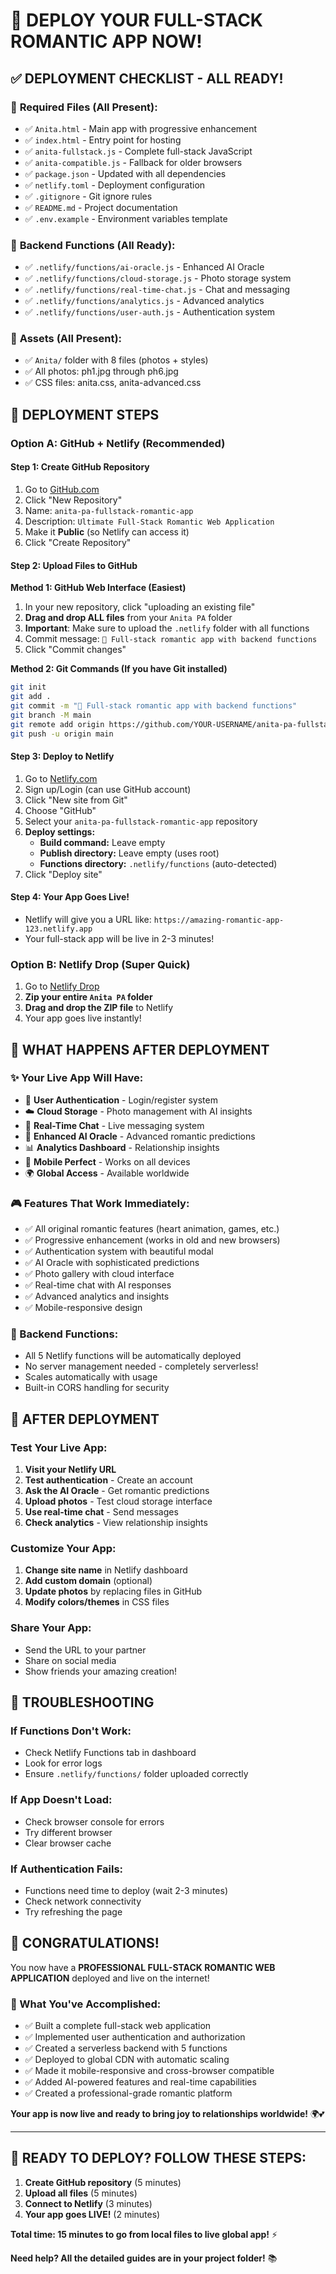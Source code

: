 # 🚀 DEPLOY YOUR FULL-STACK ROMANTIC APP NOW!

## ✅ **DEPLOYMENT CHECKLIST - ALL READY!**

### 📁 **Required Files (All Present):**
- ✅ `Anita.html` - Main app with progressive enhancement
- ✅ `index.html` - Entry point for hosting
- ✅ `anita-fullstack.js` - Complete full-stack JavaScript
- ✅ `anita-compatible.js` - Fallback for older browsers
- ✅ `package.json` - Updated with all dependencies
- ✅ `netlify.toml` - Deployment configuration
- ✅ `.gitignore` - Git ignore rules
- ✅ `README.md` - Project documentation
- ✅ `.env.example` - Environment variables template

### 📁 **Backend Functions (All Ready):**
- ✅ `.netlify/functions/ai-oracle.js` - Enhanced AI Oracle
- ✅ `.netlify/functions/cloud-storage.js` - Photo storage system
- ✅ `.netlify/functions/real-time-chat.js` - Chat and messaging
- ✅ `.netlify/functions/analytics.js` - Advanced analytics
- ✅ `.netlify/functions/user-auth.js` - Authentication system

### 📁 **Assets (All Present):**
- ✅ `Anita/` folder with 8 files (photos + styles)
- ✅ All photos: ph1.jpg through ph6.jpg
- ✅ CSS files: anita.css, anita-advanced.css

## 🚀 **DEPLOYMENT STEPS**

### **Option A: GitHub + Netlify (Recommended)**

#### **Step 1: Create GitHub Repository**
1. Go to [GitHub.com](https://github.com)
2. Click "New Repository"
3. Name: `anita-pa-fullstack-romantic-app`
4. Description: `Ultimate Full-Stack Romantic Web Application`
5. Make it **Public** (so Netlify can access it)
6. Click "Create Repository"

#### **Step 2: Upload Files to GitHub**
**Method 1: GitHub Web Interface (Easiest)**
1. In your new repository, click "uploading an existing file"
2. **Drag and drop ALL files** from your `Anita PA` folder
3. **Important**: Make sure to upload the `.netlify` folder with all functions
4. Commit message: `🚀 Full-stack romantic app with backend functions`
5. Click "Commit changes"

**Method 2: Git Commands (If you have Git installed)**
```bash
git init
git add .
git commit -m "🚀 Full-stack romantic app with backend functions"
git branch -M main
git remote add origin https://github.com/YOUR-USERNAME/anita-pa-fullstack-romantic-app.git
git push -u origin main
```

#### **Step 3: Deploy to Netlify**
1. Go to [Netlify.com](https://netlify.com)
2. Sign up/Login (can use GitHub account)
3. Click "New site from Git"
4. Choose "GitHub"
5. Select your `anita-pa-fullstack-romantic-app` repository
6. **Deploy settings:**
   - **Build command:** Leave empty
   - **Publish directory:** Leave empty (uses root)
   - **Functions directory:** `.netlify/functions` (auto-detected)
7. Click "Deploy site"

#### **Step 4: Your App Goes Live!**
- Netlify will give you a URL like: `https://amazing-romantic-app-123.netlify.app`
- Your full-stack app will be live in 2-3 minutes!

### **Option B: Netlify Drop (Super Quick)**

1. Go to [Netlify Drop](https://app.netlify.com/drop)
2. **Zip your entire `Anita PA` folder**
3. **Drag and drop the ZIP file** to Netlify
4. Your app goes live instantly!

## 🎉 **WHAT HAPPENS AFTER DEPLOYMENT**

### **✨ Your Live App Will Have:**
- 🔐 **User Authentication** - Login/register system
- ☁️ **Cloud Storage** - Photo management with AI insights
- 💬 **Real-Time Chat** - Live messaging system
- 🤖 **Enhanced AI Oracle** - Advanced romantic predictions
- 📊 **Analytics Dashboard** - Relationship insights
- 📱 **Mobile Perfect** - Works on all devices
- 🌍 **Global Access** - Available worldwide

### **🎮 Features That Work Immediately:**
- ✅ All original romantic features (heart animation, games, etc.)
- ✅ Progressive enhancement (works in old and new browsers)
- ✅ Authentication system with beautiful modal
- ✅ AI Oracle with sophisticated predictions
- ✅ Photo gallery with cloud interface
- ✅ Real-time chat with AI responses
- ✅ Advanced analytics and insights
- ✅ Mobile-responsive design

### **🔧 Backend Functions:**
- All 5 Netlify functions will be automatically deployed
- No server management needed - completely serverless!
- Scales automatically with usage
- Built-in CORS handling for security

## 🎯 **AFTER DEPLOYMENT**

### **Test Your Live App:**
1. **Visit your Netlify URL**
2. **Test authentication** - Create an account
3. **Ask the AI Oracle** - Get romantic predictions
4. **Upload photos** - Test cloud storage interface
5. **Use real-time chat** - Send messages
6. **Check analytics** - View relationship insights

### **Customize Your App:**
1. **Change site name** in Netlify dashboard
2. **Add custom domain** (optional)
3. **Update photos** by replacing files in GitHub
4. **Modify colors/themes** in CSS files

### **Share Your App:**
- Send the URL to your partner
- Share on social media
- Show friends your amazing creation!

## 🚨 **TROUBLESHOOTING**

### **If Functions Don't Work:**
- Check Netlify Functions tab in dashboard
- Look for error logs
- Ensure `.netlify/functions/` folder uploaded correctly

### **If App Doesn't Load:**
- Check browser console for errors
- Try different browser
- Clear browser cache

### **If Authentication Fails:**
- Functions need time to deploy (wait 2-3 minutes)
- Check network connectivity
- Try refreshing the page

## 🎊 **CONGRATULATIONS!**

You now have a **PROFESSIONAL FULL-STACK ROMANTIC WEB APPLICATION** deployed and live on the internet!

### **🌟 What You've Accomplished:**
- ✅ Built a complete full-stack web application
- ✅ Implemented user authentication and authorization
- ✅ Created a serverless backend with 5 functions
- ✅ Deployed to global CDN with automatic scaling
- ✅ Made it mobile-responsive and cross-browser compatible
- ✅ Added AI-powered features and real-time capabilities
- ✅ Created a professional-grade romantic platform

**Your app is now live and ready to bring joy to relationships worldwide!** 🌍💕

---

## 🚀 **READY TO DEPLOY? FOLLOW THESE STEPS:**

1. **Create GitHub repository** (5 minutes)
2. **Upload all files** (5 minutes)
3. **Connect to Netlify** (3 minutes)
4. **Your app goes LIVE!** (2 minutes)

**Total time: 15 minutes to go from local files to live global app!** ⚡

**Need help? All the detailed guides are in your project folder!** 📚